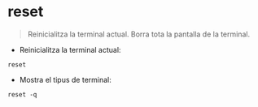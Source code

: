 # reset

> Reinicialitza la terminal actual. Borra tota la pantalla de la terminal.

- Reinicialitza la terminal actual:

`reset`

- Mostra el tipus de terminal:

`reset -q`
